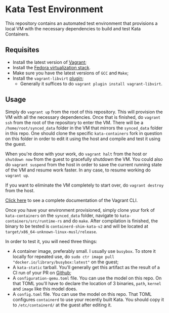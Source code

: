 # Kata Test Environment

This repository contains an automated test environment that provisions a local VM with the necessary dependencies to build and test Kata Containers.

## Requisites

- Install the latest version of [Vagrant](https://developer.hashicorp.com/vagrant/docs/installation);
- Install the [Fedora virtualization stack](https://docs.fedoraproject.org/en-US/quick-docs/virtualization-getting-started/).
- Make sure you have the latest versions of `GCC` and `Make`;
- Install the `vagrant-libvirt` [plugin](https://vagrant-libvirt.github.io/vagrant-libvirt/installation.html#fedora);
  - Generally it suffices to do `vagrant plugin install vagrant-libvirt`.

## Usage

Simply do `vagrant up` from the root of this repository. This will provision the VM with all the necessary dependencies. Once that is finished, do `vagrant ssh` from the root of the repository to enter the VM. There will be a `/home/root/synced_data` folder in the VM that mirrors the `synced_data` folder in this repo. One should clone the specific `kata-containers` fork in question on this folder in order to edit it using the host and compile and test it using the guest.

When you're done with your work, do `vagrant halt` from the host or `shutdown now` from the guest to gracefully shutdown the VM. You could also do `vagrant suspend` from the host in order to save the current running state of the VM and resume work faster. In any case, to resume working do `vagrant up`.

If you want to eliminate the VM completely to start over, do `vagrant destroy` from the host.

[Click here](https://developer.hashicorp.com/vagrant/docs/cli) to see a complete documentation of the Vagrant CLI.

Once you have your environment provisioned, simply clone your fork of `kata-containers` on the `synced_data` folder, navigate to `kata-containers/src/runtime-rs` and do `make`. After compilation is finished, the binary to be tested is `containerd-shim-kata-v2` and will be located at `target/x86_64-unknown-linux-musl/release`.

In order to test it, you will need three things:

- A container image, preferably small. I usually use `busybox`. To store it locally for repeated use, do `sudo ctr image pull "docker.io/library/busybox:latest"` on the guest;
- A `kata-static` tarball. You'll generally get this artifact as the result of a CI run of your PR on [Github](https://github.com/kata-containers/kata-containers/actions/);
- A `configuration-qemu.toml` file. You can use the model on this repo. On that TOML you'll have to declare the location of 3 binaries, `path`, `kernel` and `image` like this model does.
- A `config.toml` file. You can use the model on this repo. That TOML configures `containerd` to use your recently built Kata. You should copy it to `/etc/containerd/` at the guest after editing it.
